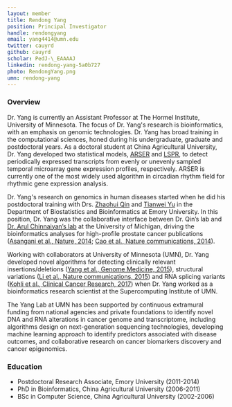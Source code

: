 ```yaml
---
layout: member
title: Rendong Yang
position: Principal Investigator
handle: rendongyang
email: yang4414@umn.edu
twitter: cauyrd
github: cauyrd
scholar: PedJ-\_EAAAAJ
linkedin: rendong-yang-5a0b727
photo: RendongYang.png
umn: rendong-yang
---
```


### Overview
Dr. Yang is currently an Assistant Professor at The Hormel Institute, University of Minnesota. The focus of Dr. Yang's research is bioinformatics, with an emphasis on genomic technologies. Dr. Yang has broad training in the computational sciences, honed during his undergraduate, graduate and postdoctoral years. As a doctoral student at China Agricultural University, Dr. Yang developed two statistical models, [ARSER](https://doi.org/10.1093/bioinformatics/btq189) and [LSPR](https://doi.org/10.1093/bioinformatics/btr041), to detect periodically expressed transcripts from evenly or unevenly sampled temporal microarray gene expression profiles, respectively. ARSER is currently one of the most widely used algorithm in circadian rhythm field for rhythmic gene expression analysis. 

Dr. Yang's research on genomics in human diseases started when he did his postdoctoral training with Drs. [Zhaohui Qin](http://steveqinlab.org/) and [Tianwei Yu](https://mypage.cuhk.edu.cn/academics/yutianwei/) in the Department of Biostatistics and Bioinformatics at Emory University. In this position, Dr. Yang was the collaborative interface between Dr. Qin’s lab and [Dr. Arul Chinnaiyan’s lab](https://www.pathology.med.umich.edu/mctp) at the University of Michigan, driving the bioinformatics analyses for high-profile prostate cancer publications ([Asangani et al., Nature, 2014](https://doi.org/10.1038/nature13229); [Cao et al., Nature communications, 2014](https://doi.org/10.1038/ncomms4127)). 

Working with collaborators at University of Minnesota (UMN), Dr. Yang developed novel algorithms for detecting clinically relevant insertions/deletions ([Yang et al., Genome Medicine, 2015](https://doi.org/10.1186/s13073-015-0251-2)), structural variations ([Li et al., Nature communications, 2015](https://doi.org/10.1038/ncomms13668)) and RNA splicing variants ([Kohli et al., Clinical Cancer Research, 2017](https://doi.org/10.1158/1078-0432.CCR-17-0017)) when Dr. Yang worked as a bioinformatics research scientist at the Supercomputing Institute of UMN. 

The Yang Lab at UMN has been supported by continuous extramural funding from national agencies and private foundations to identify novel DNA and RNA alterations in cancer genome and transcriptome, including algorithms design on next-generation sequencing technologies, developing machine learning approach to identify predictors associated with disease outcomes, and collaborative research on cancer biomarkers discovery and cancer epigenomics.

### Education
- Postdoctoral Research Associate, Emory University (2011-2014)
- PhD in Bioinformatics, China Agricultural University (2006-2011)
- BSc in Computer Science, China Agricultural University (2002-2006)
